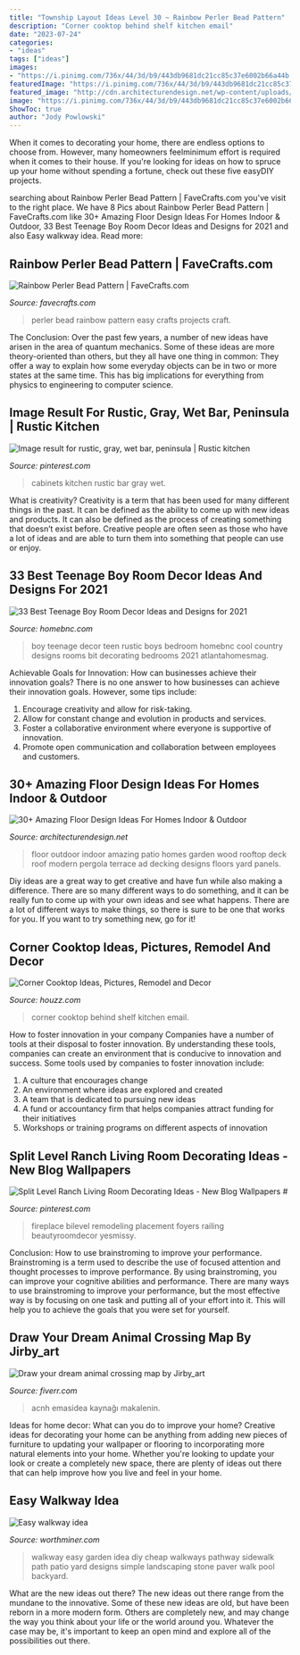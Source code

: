 ```yaml
---
title: "Township Layout Ideas Level 30 ~ Rainbow Perler Bead Pattern"
description: "Corner cooktop behind shelf kitchen email"
date: "2023-07-24"
categories:
- "ideas"
tags: ["ideas"]
images:
- "https://i.pinimg.com/736x/44/3d/b9/443db9681dc21cc85c37e6002b66a44b.jpg"
featuredImage: "https://i.pinimg.com/736x/44/3d/b9/443db9681dc21cc85c37e6002b66a44b.jpg"
featured_image: "http://cdn.architecturendesign.net/wp-content/uploads/2015/08/AD-Indoor-Outdoor-Floor-Design-Ideas-18.jpg"
image: "https://i.pinimg.com/736x/44/3d/b9/443db9681dc21cc85c37e6002b66a44b.jpg"
ShowToc: true
author: "Jody Powlowski"
---
```



When it comes to decorating your home, there are endless options to choose from. However, many homeowners feelminimum effort is required when it comes to their house. If you're looking for ideas on how to spruce up your home without spending a fortune, check out these five easyDIY projects.

	

		
searching about Rainbow Perler Bead Pattern | FaveCrafts.com you've visit to the right place. We have 8 Pics about Rainbow Perler Bead Pattern | FaveCrafts.com like 30+ Amazing Floor Design Ideas For Homes Indoor &amp; Outdoor, 33 Best Teenage Boy Room Decor Ideas and Designs for 2021 and also Easy walkway idea. Read more:
		
    
## Rainbow Perler Bead Pattern | FaveCrafts.com

<img loading=lazy src="https://irepo.primecp.com/2016/01/251706/Rainbow-Perler-Bead-Pattern_ExtraLarge1000_ID-1370710.jpg?v=1370710" onerror="this.onerror=null;this.src='https://tse1.mm.bing.net/th?id=OIP.1d9RPkCoxFmL-PkRiFFKegHaE8&amp;pid=15.1';" alt="Rainbow Perler Bead Pattern | FaveCrafts.com">

_Source: favecrafts.com_

>perler bead rainbow pattern easy crafts projects craft. 

	

The Conclusion:
Over the past few years, a number of new ideas have arisen in the area of quantum mechanics. Some of these ideas are more theory-oriented than others, but they all have one thing in common: They offer a way to explain how some everyday objects can be in two or more states at the same time. This has big implications for everything from physics to engineering to computer science.

    
## Image Result For Rustic, Gray, Wet Bar, Peninsula | Rustic Kitchen

<img loading=lazy src="https://i.pinimg.com/736x/44/3d/b9/443db9681dc21cc85c37e6002b66a44b.jpg" onerror="this.onerror=null;this.src='https://tse2.mm.bing.net/th?id=OIP.8zxGIj1nHlq4xIJg8gW90gDMEy&amp;pid=15.1';" alt="Image result for rustic, gray, wet bar, peninsula | Rustic kitchen">

_Source: pinterest.com_

>cabinets kitchen rustic bar gray wet. 

	

What is creativity?
Creativity is a term that has been used for many different things in the past. It can be defined as the ability to come up with new ideas and products. It can also be defined as the process of creating something that doesn’t exist before. Creative people are often seen as those who have a lot of ideas and are able to turn them into something that people can use or enjoy.

    
## 33 Best Teenage Boy Room Decor Ideas And Designs For 2021

<img loading=lazy src="https://homebnc.com/homeimg/2017/09/23-teenage-boy-room-decor-ideas-homebnc-1.jpg" onerror="this.onerror=null;this.src='https://tse2.mm.bing.net/th?id=OIP._nRivVL7VWg9vHoaTcQP1AHaKk&amp;pid=15.1';" alt="33 Best Teenage Boy Room Decor Ideas and Designs for 2021">

_Source: homebnc.com_

>boy teenage decor teen rustic boys bedroom homebnc cool country designs rooms bit decorating bedrooms 2021 atlantahomesmag. 

	

Achievable Goals for Innovation: How can businesses achieve their innovation goals?
There is no one answer to how businesses can achieve their innovation goals. However, some tips include:
1. Encourage creativity and allow for risk-taking.
2. Allow for constant change and evolution in products and services.
3. Foster a collaborative environment where everyone is supportive of innovation. 
4. Promote open communication and collaboration between employees and customers.

    
## 30+ Amazing Floor Design Ideas For Homes Indoor &amp; Outdoor

<img loading=lazy src="http://cdn.architecturendesign.net/wp-content/uploads/2015/08/AD-Indoor-Outdoor-Floor-Design-Ideas-18.jpg" onerror="this.onerror=null;this.src='https://tse1.mm.bing.net/th?id=OIP.BA0jSVnsl30aRMQOLI0PagHaJY&amp;pid=15.1';" alt="30+ Amazing Floor Design Ideas For Homes Indoor &amp; Outdoor">

_Source: architecturendesign.net_

>floor outdoor indoor amazing patio homes garden wood rooftop deck roof modern pergola terrace ad decking designs floors yard panels. 

	

Diy ideas are a great way to get creative and have fun while also making a difference. There are so many different ways to do something, and it can be really fun to come up with your own ideas and see what happens. There are a lot of different ways to make things, so there is sure to be one that works for you. If you want to try something new, go for it!

    
## Corner Cooktop Ideas, Pictures, Remodel And Decor

<img loading=lazy src="https://st.hzcdn.com/fimgs/4591c88c0feb55ab_2955-w500-h666-b0-p0--traditional-kitchen.jpg" onerror="this.onerror=null;this.src='https://tse2.mm.bing.net/th?id=OIP.YfZgxgNtJUO3-oDM95NGcAHaJ3&amp;pid=15.1';" alt="Corner Cooktop Ideas, Pictures, Remodel and Decor">

_Source: houzz.com_

>corner cooktop behind shelf kitchen email. 

	

How to foster innovation in your company
Companies have a number of tools at their disposal to foster innovation. By understanding these tools, companies can create an environment that is conducive to innovation and success. 
Some tools used by companies to foster innovation include: 

1. A culture that encourages change 
2. An environment where ideas are explored and created 
3. A team that is dedicated to pursuing new ideas 
4. A fund or accountancy firm that helps companies attract funding for their initiatives 
5. Workshops or training programs on different aspects of innovation 

    
## Split Level Ranch Living Room Decorating Ideas - New Blog Wallpapers #

<img loading=lazy src="https://i.pinimg.com/736x/69/f4/cd/69f4cdc35ad50ea4d3231350f6609844.jpg" onerror="this.onerror=null;this.src='https://tse3.mm.bing.net/th?id=OIP.nXFBfW-67VZcwLfEz7yXLAHaFj&amp;pid=15.1';" alt="Split Level Ranch Living Room Decorating Ideas - New Blog Wallpapers #">

_Source: pinterest.com_

>fireplace bilevel remodeling placement foyers railing beautyroomdecor yesmissy. 

	

Conclusion: How to use brainstroming to improve your performance.
Brainstroming is a term used to describe the use of focused attention and thought processes to improve performance. By using brainstroming, you can improve your cognitive abilities and performance. There are many ways to use brainstroming to improve your performance, but the most effective way is by focusing on one task and putting all of your effort into it. This will help you to achieve the goals that you were set for yourself.

    
## Draw Your Dream Animal Crossing Map By Jirby_art

<img loading=lazy src="https://fiverr-res.cloudinary.com/images/t_main1,q_auto,f_auto,q_auto,f_auto/gigs/151984681/original/df9cdc465460505dd684b802b0d73d62341bc46a/draw-your-dream-animal-crossing-map.jpg" onerror="this.onerror=null;this.src='https://tse2.mm.bing.net/th?id=OIP.CGgTkDOPnu_PLpvf-69GhAHaHa&amp;pid=15.1';" alt="Draw your dream animal crossing map by Jirby_art">

_Source: fiverr.com_

>acnh emasidea kaynağı makalenin. 

	

Ideas for home decor: What can you do to improve your home?
Creative ideas for decorating your home can be anything from adding new pieces of furniture to updating your wallpaper or flooring to incorporating more natural elements into your home. Whether you're looking to update your look or create a completely new space, there are plenty of ideas out there that can help improve how you live and feel in your home.

    
## Easy Walkway Idea

<img loading=lazy src="http://www.worthminer.com/wp-content/uploads/2015/06/Easy-walkway-idea-19.jpg" onerror="this.onerror=null;this.src='https://tse2.mm.bing.net/th?id=OIP.8RVRs1VPGVCwKqoyjQVmngHaJ3&amp;pid=15.1';" alt="Easy walkway idea">

_Source: worthminer.com_

>walkway easy garden idea diy cheap walkways pathway sidewalk path patio yard designs simple landscaping stone paver walk pool backyard. 

	

What are the new ideas out there?
The new ideas out there range from the mundane to the innovative. Some of these new ideas are old, but have been reborn in a more modern form. Others are completely new, and may change the way you think about your life or the world around you. Whatever the case may be, it's important to keep an open mind and explore all of the possibilities out there.

